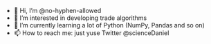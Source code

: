- 👋 Hi, I’m @no-hyphen-allowed
- 👀 I’m interested in developing trade algorithms
- 🌱 I’m currently learning a lot of Python (NumPy, Pandas and so on)
- 📫 How to reach me: just yuse Twitter @scienceDaniel

<!---
no-hyphen-allowed/no-hyphen-allowed is a ✨ special ✨ repository because its `README.md` (this file) appears on your GitHub profile.
You can click the Preview link to take a look at your changes.
--->
